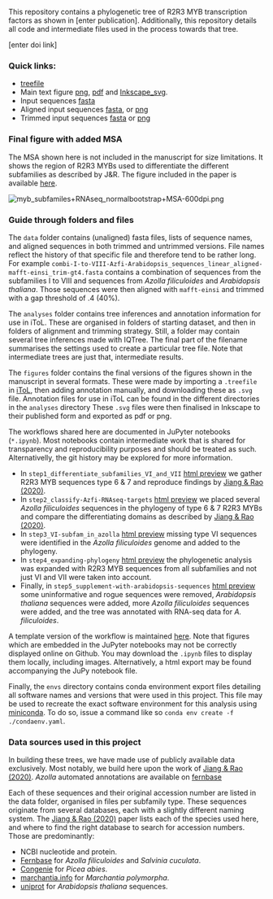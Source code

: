 This repository contains a phylogenetic tree of R2R3 MYB transcription factors as shown in \[enter publication\].
Additionally, this repository details all code and intermediate files used in the process towards that tree.

\[enter doi link\]

### Quick links:
 * [treefile](analyses/combi-I-to-VIII-Azfi-Arabidopsis_sequences_linear_trees/aligned-mafft-einsi_trim-gt4/combi-I-to-VIII-Azfi-Arabidopsis_sequences_linear_aligned-mafft-einsi_trim-gt4_iqtree-b1000.treefile)
 * Main text figure 
 [png](figures/myb_subfamiles+RNAseq_normalbootstrap-600dpi.png), 
 [pdf](figures/myb_subfamiles+RNAseq_normalbootstrap.pdf) and 
 [Inkscape_svg](figures/myb_subfamiles+RNAseq_normalbootstrap.svg). 
 * Input sequences [fasta ](data/combi-I-to-VIII-Azfi-Arabidopsis_sequences_linear.fasta) 
 * Aligned input sequences [fasta](data/alignments_raw/combi-I-to-VIII-Azfi-Arabidopsis_sequences_linear_aligned-mafft-einsi.fasta),
or [png](data/alignments_raw/combi-I-to-VIII-Azfi-Arabidopsis_sequences_linear_aligned-mafft-einsi.png)
 * Trimmed input sequences [fasta](data/alignments_trimmed/combi-I-to-VIII-Azfi-Arabidopsis_sequences_linear_aligned-mafft-einsi_trim-gt4.fasta)
or [png](data/alignments_trimmed/combi-I-to-VIII-Azfi-Arabidopsis_sequences_linear_aligned-mafft-einsi_trim-gt4.png)

### Final figure with added MSA
The MSA shown here is not included in the manuscript for size limitations. 
It shows the region of R2R3 MYBs used to differentiate the different subfamilies as described by J&R.
The figure included in the paper is available [here](figures/myb_subfamiles+RNAseq_normalbootstrap-600dpi.png).

![myb_subfamiles+RNAseq_normalbootstrap+MSA-600dpi.png](figures/myb_subfamiles+RNAseq_normalbootstrap+MSA-600dpi.png)

### Guide through folders and files
The `data` folder contains (unaligned) fasta files, lists of sequence names, and aligned sequences in both trimmed and untrimmed versions. 
File names reflect the history of that specific file and therefore tend to be rather long.
For example `combi-I-to-VIII-Azfi-Arabidopsis_sequences_linear_aligned-mafft-einsi_trim-gt4.fasta` contains a combination of sequences from the subfamilies I to VIII and sequences from _Azolla filiculoides_ and _Arabidopsis thaliana_. 
Those sequences were then aligned with `mafft-einsi` and trimmed with a gap threshold of .4 (40%).

The `analyses` folder contains tree inferences and annotation information for use in iToL.
These are organised in folders of starting dataset, and then in folders of alignment and trimming strategy.
Still, a folder may contain several tree inferences made with IQTree. 
The final part of the filename summarises the settings used to create a particular tree file. 
Note that intermediate trees are just that, intermediate results. 

The `figures` folder contains the final versions of the figures shown in the manuscript in several formats. 
These were made by importing a `.treefile` in [iToL](https://itol.embl.de/), then adding annotation manually, and downloading these as `.svg` file.
Annotation files for use in iToL can be found in the different directories in the `analyses` directory
These `.svg` files were then finalised in Inkscape to their published form and exported as pdf or png. 

The workflows shared here are documented in JuPyter notebooks (`*.ipynb`).
Most notebooks contain intermediate work that is shared for transparency and reproducibility purposes and should be treated as such. 
Alternativelly, the git history may be explored for more information.
 * In `step1_differentiate_subfamilies_VI_and_VII` 
 [html preview](https://htmlpreview.github.io/?https://raw.githubusercontent.com/lauralwd/azolla_MYBs/main/step1_differentiate_subfamilies_VI_and_VII.html)
 we gather R2R3 MYB sequences type 6 & 7 and reproduce findings by [Jiang & Rao (2020)](https://doi.org/10.1104/pp.19.01082).
 * In `step2_classify-Azfi-RNAseq-targets` 
 [html preview](https://htmlpreview.github.io/?https://raw.githubusercontent.com/lauralwd/azolla_MYBs/main/step2_classify-Azfi-RNAseq-targets.html)
 we placed several _Azolla filiculoides_ sequences in the phylogeny of type 6 & 7 R2R3 MYBs and compare the differentiating domains as described by [Jiang & Rao (2020)](https://doi.org/10.1104/pp.19.01082).
 * In `step3_VI-subfam_in_azolla` 
 [html preview](https://htmlpreview.github.io/?https://raw.githubusercontent.com/lauralwd/azolla_MYBs/main/step3_VI-subfam_in_azolla.html)
 missing type VI sequences were identified in the _Azolla filiculoides_ genome and added to the phylogeny.
 * In `step4_expanding-phylogeny`
 [html preview](https://htmlpreview.github.io/?https://raw.githubusercontent.com/lauralwd/azolla_MYBs/main/step4_expanding-phylogeny.html)
 the phylogenetic analysis was expanded with R2R3 MYB sequences from all subfamilies and not just VI and VII were taken into account.
 * Finally, in `step5_supplement-with-arabidopsis-sequences` 
 [html preview](https://htmlpreview.github.io/?https://raw.githubusercontent.com/lauralwd/azolla_MYBs/main/step5_supplement-with-arabidopsis-sequences.html)
 some uninformative and rogue sequences were removed, _Arabidopsis thaliana_ sequences were added, more _Azolla filiculoides_ sequences were added, and the tree was annotated with RNA-seq data for _A. filiculoides_.
 
A template version of the workflow is maintained [here](https://github.com/lauralwd/lauras_phylogeny_wf).
Note that figures which are embedded in the JuPyter notebooks may not be correctly displayed online on Github. 
You may download the `.ipynb` files to display them locally, including images. 
Alternatively, a html export may be found accompanying the JuPy notebook file.

Finally, the `envs` directory contains conda environment export files detailing all software names and versions that were used in this project.
This file may be used to recreate the exact software environment for this analysis using [miniconda](https://docs.conda.io/en/latest/miniconda.html).
To do so, issue a command like so `conda env create -f ./condaenv.yaml`. 

### Data sources used in this project
In building these trees, we have made use of publicly available data exclusively. 
Most notably, we build here upon the work of [Jiang & Rao (2020)](https://doi.org/10.1104/pp.19.01082).
_Azolla_ automated annotations are available on [fernbase](ftp://ftp.fernbase.org/Azolla_filiculoides/Azolla_asm_v1.1/)

Each of these sequences and their original accession number are listed in the data folder, organised in files per subfamily type.
These sequences originate from several databases, each with a slightly different naming system.
The [Jiang & Rao (2020)](https://doi.org/10.1104/pp.19.01082) paper lists each of the species used here, and where to find the right database to search for accession numbers. 
Those are predominantly:
 * NCBI nucleotide and protein.
 * [Fernbase](https://www.fernbase.org/) for _Azolla filiculoides_ and _Salvinia cuculata_.
 * [Congenie](http://www.congenie.org/) for _Picea abies_.
 * [marchantia.info](https://marchantia.info/search) for _Marchantia polymorpha_.
 * [uniprot](http://www.uniprot.org) for _Arabidopsis thaliana_ sequences.

